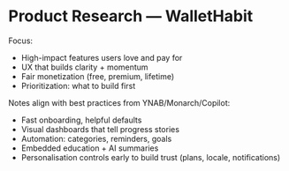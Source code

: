 # Product Research — WalletHabit

Focus:
- High-impact features users love and pay for
- UX that builds clarity + momentum
- Fair monetization (free, premium, lifetime)
- Prioritization: what to build first

Notes align with best practices from YNAB/Monarch/Copilot:
- Fast onboarding, helpful defaults
- Visual dashboards that tell progress stories
- Automation: categories, reminders, goals
- Embedded education + AI summaries
- Personalisation controls early to build trust (plans, locale, notifications)

